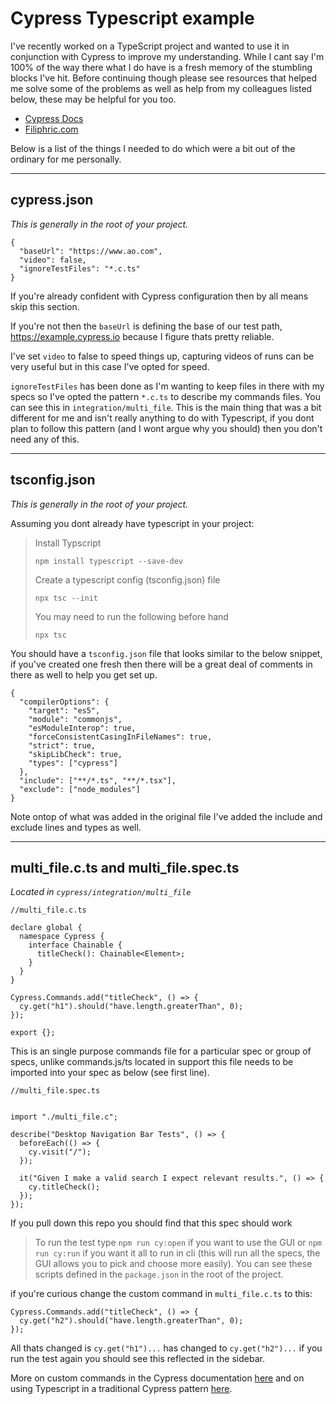 # Cypress Typescript example

I've recently worked on a TypeScript project and wanted to use it in conjunction with Cypress to improve my understanding. While I cant say I'm 100% of the way there what I do have is a fresh memory of the stumbling blocks I've hit. Before continuing though please see resources that helped me solve some of the problems as well as help from my colleagues listed below, these may be helpful for you too.

- [Cypress Docs](https://docs.cypress.io/guides/tooling/typescript-support#Install-TypeScript)
- [Filiphric.com](https://filiphric.com/starting-with-typescript-in-cypress)

Below is a list of the things I needed to do which were a bit out of the ordinary for me personally.

---

## cypress.json

_This is generally in the root of your project._

```
{
  "baseUrl": "https://www.ao.com",
  "video": false,
  "ignoreTestFiles": "*.c.ts"
}
```

If you're already confident with Cypress configuration then by all means skip this section.

If you're not then the `baseUrl` is defining the base of our test path, https://example.cypress.io because I figure thats pretty reliable.

I've set `video` to false to speed things up, capturing videos of runs can be very useful but in this case I've opted for speed.

`ignoreTestFiles` has been done as I'm wanting to keep files in there with my specs so I've opted the pattern `*.c.ts` to describe my commands files. You can see this in `integration/multi_file`. This is the main thing that was a bit different for me and isn't really anything to do with Typescript, if you dont plan to follow this pattern (and I wont argue why you should) then you don't need any of this.

---

## tsconfig.json

_This is generally in the root of your project._

Assuming you dont already have typescript in your project:

> Install Typscript
>
> `npm install typescript --save-dev`
>
> Create a typescript config (tsconfig.json) file
>
> `npx tsc --init`
>
> You may need to run the following before hand
>
> `npx tsc`

You should have a `tsconfig.json` file that looks similar to the below snippet, if you've created one fresh then there will be a great deal of comments in there as well to help you get set up.

```
{
  "compilerOptions": {
    "target": "es5",
    "module": "commonjs",
    "esModuleInterop": true,
    "forceConsistentCasingInFileNames": true,
    "strict": true,
    "skipLibCheck": true,
    "types": ["cypress"]
  },
  "include": ["**/*.ts", "**/*.tsx"],
  "exclude": ["node_modules"]
}
```

Note ontop of what was added in the original file I've added the include and exclude lines and types as well.

---

## multi_file.c.ts and multi_file.spec.ts

_Located in `cypress/integration/multi_file`_

```
//multi_file.c.ts

declare global {
  namespace Cypress {
    interface Chainable {
      titleCheck(): Chainable<Element>;
    }
  }
}

Cypress.Commands.add("titleCheck", () => {
  cy.get("h1").should("have.length.greaterThan", 0);
});

export {};
```

This is an single purpose commands file for a particular spec or group of specs, unlike commands.js/ts located in support this file needs to be imported into your spec as below (see first line).

```
//multi_file.spec.ts


import "./multi_file.c";

describe("Desktop Navigation Bar Tests", () => {
  beforeEach(() => {
    cy.visit("/");
  });

  it("Given I make a valid search I expect relevant results.", () => {
    cy.titleCheck();
  });
});

```

If you pull down this repo you should find that this spec should work

> To run the test type `npm run cy:open` if you want to use the GUI or `npm run cy:run` if you want it all to run in cli (this will run all the specs, the GUI allows you to pick and choose more easily). You can see these scripts defined in the `package.json` in the root of the project.

if you're curious change the custom command in `multi_file.c.ts` to this:

```
Cypress.Commands.add("titleCheck", () => {
  cy.get("h2").should("have.length.greaterThan", 0);
});
```

All thats changed is `cy.get("h1")...` has changed to `cy.get("h2")...` if you run the test again you should see this reflected in the sidebar.

More on custom commands in the Cypress documentation [here](https://docs.cypress.io/api/cypress-api/custom-commands) and on using Typescript in a traditional Cypress pattern [here](https://docs.cypress.io/guides/tooling/typescript-support#Install-TypeScript).
